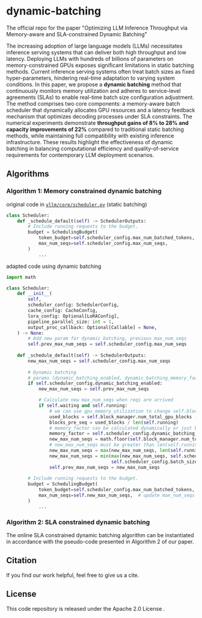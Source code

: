 # dynamic-batching
The official repo for the paper "Optimizing LLM Inference Throughput via Memory-aware and SLA-constrained Dynamic Batching"

The increasing adoption of large language models (LLMs) necessitates inference serving systems that can deliver both high throughput and low latency. Deploying LLMs with hundreds of billions of parameters on memory-constrained GPUs exposes significant limitations in static batching methods. Current inference serving systems often treat batch sizes as fixed hyper-parameters, hindering real-time adaptation to varying system conditions. In this paper, we propose a **dynamic batching** method that continuously monitors memory utilization and adheres to service-level agreements (SLAs) to enable real-time batch size configuration adjustment. The method comprises two core components: a memory-aware batch scheduler that dynamically allocates GPU resources and a latency feedback mechanism that optimizes decoding processes under SLA constraints. The numerical experiments demonstrate **throughput gains of 8% to 28% and capacity improvements of 22%** compared to traditional static batching methods, while maintaining full compatibility with existing inference infrastructure. These results highlight the effectiveness of dynamic batching in balancing computational efficiency and quality-of-service requirements for contemporary LLM deployment scenarios.




## Algorithms

### Algorithm 1: Memory constrained dynamic batching

original code in [`vllm/core/scheduler.py`](https://github.com/vllm-project/vllm/blob/main/vllm/core/scheduler.py#L1219) (static batching)

```python
class Scheduler:
    def _schedule_default(self) -> SchedulerOutputs:
        # Include running requests to the budget.
        budget = SchedulingBudget(
            token_budget=self.scheduler_config.max_num_batched_tokens,
            max_num_seqs=self.scheduler_config.max_num_seqs,
        )
		    ...
```

adapted code using dynamic batching

```python
import math

class Scheduler:
    def __init__(
        self,
        scheduler_config: SchedulerConfig,
        cache_config: CacheConfig,
        lora_config: Optional[LoRAConfig],
        pipeline_parallel_size: int = 1,
        output_proc_callback: Optional[Callable] = None,
    ) -> None:
        # Add new param for dynamic batching, previous max_num_seqs
        self.prev_max_num_seqs = self.scheduler_config.max_num_seqs
    
    def _schedule_default(self) -> SchedulerOutputs:
        new_max_num_seqs = self.scheduler_config.max_num_seqs
        
        # Dynamic batching
        # params (dynamic_batching_enabled, dynamic_batching_memory_factor, batchsize_lower, batch_size_upper) can be added in scheduler_config
        if self.scheduler_config.dynamic_batching_enabled:
            new_max_num_seqs = self.prev_max_num_seqs

            # Calculate new max_num_seqs when reqs are arrived
            if self.waiting and self.running:
                # we can use gpu_memory_utilization to change self.block_manager.num_total_gpu_blocks
                used_blocks = self.block_manager.num_total_gpu_blocks - self.block_manager.get_num_free_gpu_blocks()
                blocks_pre_seq = used_blocks / len(self.running)
                # memory_factor can be calculated dynamically or just be a constant (e.g., 0.95)
                memory_factor = self.scheduler_config.dynamic_batching_memory_factor
                new_max_num_seqs = math.floor(self.block_manager.num_total_gpu_blocks * memory_factor / blocks_pre_seq)
                # new_max_num_seqs must be greater than len(self.running)
                new_max_num_seqs = max(new_max_num_seqs, len(self.running))
                new_max_num_seqs = min(max(new_max_num_seqs, self.scheduler_config.batch_size_lower),
                                       self.scheduler_config.batch_size_upper)
                self.prev_max_num_seqs = new_max_num_seqs
        
        # Include running requests to the budget.
        budget = SchedulingBudget(
            token_budget=self.scheduler_config.max_num_batched_tokens,
            max_num_seqs=self.new_max_num_seqs,  # update max_num_seqs
        )
		    ...
```



### Algorithm 2: SLA constrained dynamic batching

The online SLA constrained dynamic batching algorithm can be instantiated in accordance with the pseudo-code presented in Algorithm 2 of our paper.



## Citation

If you find our work helpful, feel free to give us a cite.



## License

This code repository is released under the Apache 2.0 License .
